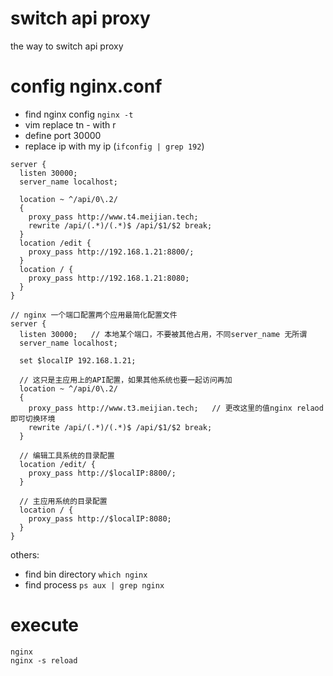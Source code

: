 # switch api proxy
the way to switch api proxy

# config nginx.conf
- find nginx config `nginx -t` 
- vim replace tn - with r
- define port 30000
- replace ip with my ip (`ifconfig | grep 192`)

```
server {
  listen 30000;
  server_name localhost;

  location ~ ^/api/0\.2/
  {
    proxy_pass http://www.t4.meijian.tech;
    rewrite /api/(.*)/(.*)$ /api/$1/$2 break;
  }
  location /edit {
    proxy_pass http://192.168.1.21:8800/;
  }
  location / {
    proxy_pass http://192.168.1.21:8080;
  }
}
```

```
// nginx 一个端口配置两个应用最简化配置文件
server {
  listen 30000;   // 本地某个端口，不要被其他占用，不同server_name 无所谓
  server_name localhost;
  
  set $localIP 192.168.1.21;
  
  // 这只是主应用上的API配置，如果其他系统也要一起访问再加
  location ~ ^/api/0\.2/
  {
    proxy_pass http://www.t3.meijian.tech;   // 更改这里的值nginx relaod即可切换环境
    rewrite /api/(.*)/(.*)$ /api/$1/$2 break;
  }
  
  // 编辑工具系统的目录配置
  location /edit/ {
    proxy_pass http://$localIP:8800/;
  }

  // 主应用系统的目录配置
  location / {
    proxy_pass http://$localIP:8080;
  }
}
```

others:
- find bin directory `which nginx`
- find process `ps aux | grep nginx`

# execute
```
nginx
nginx -s reload
```
